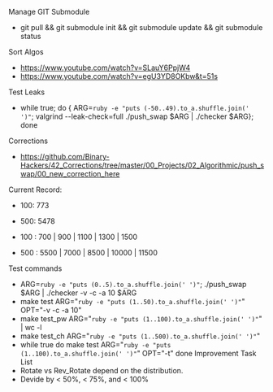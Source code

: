 Manage GIT Submodule  
- git pull && git submodule init && git submodule update && git submodule status

Sort Algos  
- https://www.youtube.com/watch?v=SLauY6PpjW4
- https://www.youtube.com/watch?v=egU3YD8OKbw&t=51s

Test Leaks  
- while true; do { ARG=`ruby -e "puts (-50..49).to_a.shuffle.join(' ')"`; valgrind --leak-check=full ./push_swap $ARG | ./checker $ARG}; done

Corrections  
- https://github.com/Binary-Hackers/42_Corrections/tree/master/00_Projects/02_Algorithmic/push_swap/00_new_correction_here

Current Record:
- 100: 773
- 500: 5478

- 100 : 700 | 900 | 1100 | 1300 | 1500
- 500 : 5500 | 7000 | 8500 | 10000 | 11500

Test commands  
- ARG=`ruby -e "puts (0..5).to_a.shuffle.join(' ')"`; ./push_swap $ARG | ./checker -v -c -a 10 $ARG
- make test ARG="`ruby -e "puts (1..50).to_a.shuffle.join(' ')"`" OPT="-v -c -a 10"
- make test_pw ARG="`ruby -e "puts (1..100).to_a.shuffle.join(' ')"`"  | wc -l
- make test_ch ARG="`ruby -e "puts (1..500).to_a.shuffle.join(' ')"`"
- while true
do
make test ARG="`ruby -e "puts (1..100).to_a.shuffle.join(' ')"`" OPT="-t"
done
Improvement Task List  
- Rotate vs Rev_Rotate depend on the distribution.
- Devide by < 50%, < 75%, and < 100%